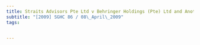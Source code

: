 ```yaml
---
title: Straits Advisors Pte Ltd v Behringer Holdings (Pte) Ltd and Another 
subtitle: "[2009] SGHC 86 / 08\_April\_2009"
tags:


---
```


